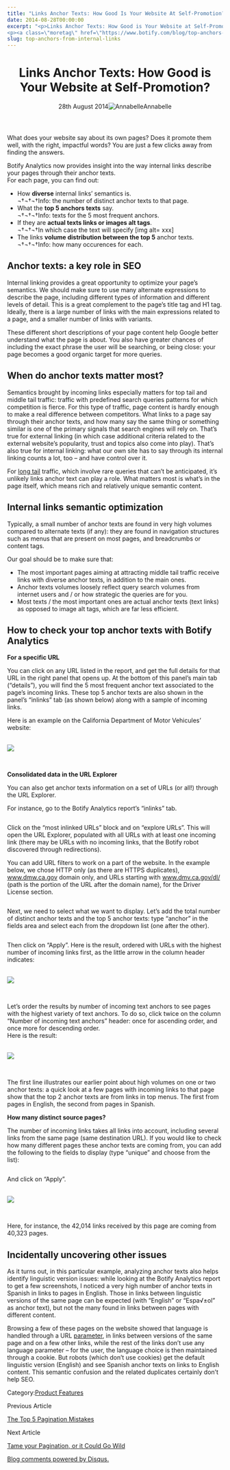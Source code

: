 ```yaml
---
title: "Links Anchor Texts: How Good Is Your Website At Self-Promotion?"
date: 2014-08-28T00:00:00
excerpt: "<p>Links Anchor Texts: How Good is Your Website at Self-Promotion? 28th August 2014Annabelle What does your website say about its own pages? Does it promote them well, with the right, impactful words? You are just a few clicks away from finding the answers. Botify Analytics now provides insight into the way internal links describe your&hellip; </p>
<p><a class=\"moretag\" href=\"https://www.botify.com/blog/top-anchors-from-internal-links\">Read the full article</a></p>"
slug: top-anchors-from-internal-links
---
```


<header class="text-center">
<h1 class="font-internacional font-regular normal text-header-one leading-header-one text-typography-accent-2">Links Anchor Texts: How Good is Your Website at Self-Promotion?</h1>
<div class="flex items-center justify-center my-3"><span class="mr-1 font-internacional font-regular normal text-base leading-none text-typography-primary-lighter">28th August 2014</span><img decoding="async" alt="Annabelle" class="rounded-full w-10 h-10" src="//images.ctfassets.net/tp56mevc46jo/2fCkDEsbiQSWGIkcWs40mG/e548033eda97a957ca690bdc814ed048/HS-PNG-100x100-Annabelle_Bouard.png"><span class="ml-1 font-internacional font-regular normal text-base leading-none text-typography-primary">Annabelle</span></div>
</header>
<p><span class="font-roboto font-regular normal text-base leading-none Markdown__Container"></span></p>
<p>What does your website say about its own pages? Does it promote them well, with the right, impactful words? You are just a few clicks away from finding the answers.</p>
<p>Botify Analytics now provides insight into the way internal links describe your pages through their anchor texts.<br />
For each page, you can find out:</p>
<ul>
<li>How <strong>diverse</strong> internal links&#8217; semantics is.<br />
¬†¬†¬†Info: the number of distinct anchor texts to that page.</li>
<li>What the <strong>top 5 anchors texts</strong> say.<br />
¬†¬†¬†Info: texts for the 5 most frequent anchors.</li>
<li>If they are <strong>actual texts links or images alt tags</strong>.<br />
¬†¬†¬†In which case the text will specify [img alt= xxx]</li>
<li>The links <strong>volume distribution between the top 5</strong> anchor texts.<br />
¬†¬†¬†Info: how many occurences for each.</li>
</ul>
<h2 id="anchor-texts-a-key-role-in-seo">Anchor texts: a key role in SEO</h2>
<p>Internal linking provides a great opportunity to optimize your page&#8217;s semantics. We should make sure to use many alternate expressions to describe the page, including different types of information and different levels of detail. This is a great complement to the page&#8217;s title tag and H1 tag. Ideally, there is a large number of links with the main expressions related to a page, and a smaller number of links with variants.</p>
<p>These different short descriptions of your page content help Google better understand what the page is about. You also have greater chances of including the exact phrase the user will be searching, or being close: your page becomes a good organic target for more queries.</p>
<h2 id="when-do-anchor-texts-matter-most-">When do anchor texts matter most?</h2>
<p>Semantics brought by incoming links especially matters for top tail and middle tail traffic: traffic with predefined search queries patterns for which competition is fierce. For this type of traffic, page content is hardly enough to make a real difference between competitors. What links to a page say through their anchor texts, and how many say the same thing or something similar is one of the primary signals that search engines will rely on. That&#8217;s true for external linking (in which case additional criteria related to the external website&#8217;s popularity, trust and topics also come into play). That&#8217;s also true for internal linking: what our own site has to say through its internal linking counts a lot, too &#8211; and have control over it.</p>
<p>For <a href="https://www.botify.com/learn/guides/keywords-head-terms-vs-long-tail" data-internallinksmanager029f6b8e52c="9" title="long tail keywords" target="_blank" rel="noopener">long tail</a> traffic, which involve rare queries that can&#8217;t be anticipated, it&#8217;s unlikely links anchor text can play a role. What matters most is what&#8217;s in the page itself, which means rich and relatively unique semantic content.</p>
<h2 id="internal-links-semantic-optimization">Internal links semantic optimization</h2>
<p>Typically, a small number of anchor texts are found in very high volumes compared to alternate texts (if any): they are found in navigation structures such as menus that are present on most pages, and breadcrumbs or content tags.</p>
<p>Our goal should be to make sure that:</p>
<ul>
<li>The most important pages aiming at attracting middle tail traffic receive links with diverse anchor texts, in addition to the main ones.</li>
<li>Anchor texts volumes loosely reflect query search volumes from internet users and / or how strategic the queries are for you.</li>
<li>Most texts / the most important ones are actual anchor texts (text links) as opposed to image alt tags, which are far less efficient.</li>
</ul>
<h2 id="how-to-check-your-top-anchor-texts-with-botify-analytics">How to check your top anchor texts with Botify Analytics</h2>
<p><strong>For a specific URL</strong></p>
<p>You can click on any URL listed in the report, and get the full details for that URL in the right panel that opens up. At the bottom of this panel&#8217;s main tab (&#8220;details&#8221;), you will find the 5 most frequent anchor text associated to the page&#8217;s incoming links. These top 5 anchor texts are also shown in the panel&#8217;s &#8220;inlinks&#8221; tab (as shown below) along with a sample of incoming links.</p>
<p>Here is an example on the California Department of Motor Vehicules&#8217; website:</p>
<p><a href="https://gm01botify.wpengine.com/wp-content/uploads/2020/01/20140730_113620_top5-anchors-right-panel-inlinks-EN.png" target="blank" rel="noopener noreferrer"><br />
<img decoding="async" src="https://gm01botify.wpengine.com/wp-content/uploads/2020/01/20140730_113620_top5-anchors-right-panel-inlinks-EN.png" style="align: center"></a></p>
<p><a href="https://gm01botify.wpengine.com/wp-content/uploads/2020/01/20140730_113620_top5-anchors-right-panel-inlinks-EN.png" target="blank" rel="noopener noreferrer"><br />
</a><a href="https://gm01botify.wpengine.com/wp-content/uploads/2020/01/20140730_113620_top5-anchors-right-panel-inlinks-EN.png" target="blank" rel="noopener noreferrer"></a></p>
<p><strong>Consolidated data in the URL Explorer</strong></p>
<p>You can also get anchor texts information on a set of URLs (or all!) through the URL Explorer.</p>
<p>For instance, go to the Botify Analytics report&#8217;s &#8220;inlinks&#8221; tab.</p>
<p><img decoding="async" alt="" src="https://gm01botify.wpengine.com/wp-content/uploads/2020/01/20140827_113346_dmv-inlinks-tab.png"></p>
<p>Click on the &#8220;most inlinked URLs&#8221; block and on &#8220;explore URLs&#8221;. This will open the URL Explorer, populated with all URLs with at least one incoming link (there may be URLs with no incoming links, that the Botify robot discovered through redirections).</p>
<p>You can add URL filters to work on a part of the website. In the example below, we chose HTTP only (as there are HTTPS duplicates), <a href="http://www.dmw.ca.gov">www.dmw.ca.gov</a> domain only, and URLs starting with <a href="http://www.dmv.ca.gov/dl/">www.dmv.ca.gov/dl/</a>  (path is the portion of the URL after the domain name), for the Driver License section.</p>
<p><img decoding="async" alt="" src="https://gm01botify.wpengine.com/wp-content/uploads/2020/01/20140827_084506_dmv-filters.png"></p>
<p>Next, we need to select what we want to display. Let&#8217;s add the total number of distinct anchor texts and the top 5 anchor texts: type &#8220;anchor&#8221; in the fields area and select each from the dropdown list (one after the other).</p>
<p><img decoding="async" alt="" src="https://gm01botify.wpengine.com/wp-content/uploads/2020/01/20140827_081338_dmv-fields.png"></p>
<p>Then click on &#8220;Apply&#8221;. Here is the result, ordered with URLs with the highest number of incoming links first, as the little arrow in the column header indicates:</p>
<p><a href="https://gm01botify.wpengine.com/wp-content/uploads/2020/01/20140827_111112_dmv-topinlinks-table.png" target="blank" rel="noopener noreferrer"><br />
<img decoding="async" src="https://gm01botify.wpengine.com/wp-content/uploads/2020/01/20140827_111112_dmv-topinlinks-table.png" style="align: center"></a></p>
<p><a href="https://gm01botify.wpengine.com/wp-content/uploads/2020/01/20140827_111112_dmv-topinlinks-table.png" target="blank" rel="noopener noreferrer"><br />
</a><a href="https://gm01botify.wpengine.com/wp-content/uploads/2020/01/20140827_111112_dmv-topinlinks-table.png" target="blank" rel="noopener noreferrer"></a></p>
<p>Let&#8217;s order the results by number of incoming text anchors to see pages with the highest variety of text anchors. To do so, click twice on the column &#8220;Number of incoming text anchors&#8221; header: once for ascending order, and once more for descending order.<br />
Here is the result:</p>
<p><a href="https://gm01botify.wpengine.com/wp-content/uploads/2020/01/20140827_081338_dmv-topinlinks-table-byanchors.png" target="blank" rel="noopener noreferrer"><br />
<img decoding="async" src="https://gm01botify.wpengine.com/wp-content/uploads/2020/01/20140827_081338_dmv-topinlinks-table-byanchors.png" style="align: center"></a></p>
<p><a href="https://gm01botify.wpengine.com/wp-content/uploads/2020/01/20140827_081338_dmv-topinlinks-table-byanchors.png" target="blank" rel="noopener noreferrer"><br />
</a><a href="https://gm01botify.wpengine.com/wp-content/uploads/2020/01/20140827_081338_dmv-topinlinks-table-byanchors.png" target="blank" rel="noopener noreferrer"></a></p>
<p>The first line illustrates our earlier point about high volumes on one or two anchor texts: a quick look at a few pages with incoming links to that page show that the top 2 anchor texts are from links in top menus. The first from pages in English, the second from pages in Spanish.</p>
<p><strong>How many distinct source pages?</strong></p>
<p>The number of incoming links takes all links into account, including several links from the same page (same destination URL). If you would like to check how many different pages these anchor texts are coming from, you can add the following to the fields to display (type &#8220;unique&#8221; and choose from the list):</p>
<p><img decoding="async" alt="" src="https://gm01botify.wpengine.com/wp-content/uploads/2020/01/20140827_111811_unique_nb_follow_internal_incoming_links.png"></p>
<p>And click on &#8220;Apply&#8221;.</p>
<p><a href="https://gm01botify.wpengine.com/wp-content/uploads/2020/01/20140827_111811_dmv-topinlinks-table-unique-inlinks.png" target="blank" rel="noopener noreferrer"><br />
<img decoding="async" src="https://gm01botify.wpengine.com/wp-content/uploads/2020/01/20140827_111811_dmv-topinlinks-table-unique-inlinks.png" style="align: center"></a></p>
<p><a href="https://gm01botify.wpengine.com/wp-content/uploads/2020/01/20140827_111811_dmv-topinlinks-table-unique-inlinks.png" target="blank" rel="noopener noreferrer"><br />
</a><a href="https://gm01botify.wpengine.com/wp-content/uploads/2020/01/20140827_111811_dmv-topinlinks-table-unique-inlinks.png" target="blank" rel="noopener noreferrer"></a></p>
<p>Here, for instance, the 42,014 links received by this page are coming from 40,323 pages.</p>
<h2 id="incidentally-uncovering-other-issues">Incidentally uncovering other issues</h2>
<p>As it turns out, in this particular example, analyzing anchor texts also helps identify linguistic version issues: while looking at the Botify Analytics report to get a few screenshots, I noticed a very high number of anchor texts in Spanish in links to pages in English. Those in links between linguistic versions of the same page can be expected (with &#8220;English&#8221; or &#8220;Espa√±ol&#8221; as anchor text), but not the many found in links between pages with different content.</p>
<p>Browsing a few of these pages on the website showed that language is handled through a URL <a href="https://www.botify.com/learn/basics/what-are-url-parameters" data-internallinksmanager029f6b8e52c="4" title="url parameters" target="_blank" rel="noopener">parameter</a>, in links between versions of the same page and on a few other links, while the rest of the links don&#8217;t use any language parameter &#8211; for the user, the language choice is then maintained through a cookie. But robots (which don&#8217;t use cookies) get the default linguistic version (English) and see Spanish anchor texts on links to English content. This semantic confusion and the related duplicates certainly don&#8217;t help SEO.</p>
<div class="tags leading-big border-t border-b border-brand-quaternary-lighter mt-4"><span class="mr-1 font-roboto font-regular normal text-base leading-none">Category:</span><span><a class="uppercase text-typography-accent-1" href="/platform">Product Features</a></span></div>
<footer class="flex justify-center my-5 mx-5">
<div class="mr-1 w-1/2 text-right">
<p><span class="font-internacional font-regular normal text-base leading-none text-typography-primary">Previous Article</span></p>
<p><a class="inline-block mt-2" href="/blog/top-5-pagination-mistakes"><span class="font-roboto font-regular normal text-base leading-none text-typography-accent-4">The Top 5 Pagination Mistakes</span></a></p>
</div>
<div class="ml-1 w-1/2">
<p><span class="font-internacional font-regular normal text-base leading-none text-typography-primary">Next Article</span></p>
<p><a class="inline-block mt-2" href="/blog/tame-pagination"><span class="font-roboto font-regular normal text-base leading-none text-typography-accent-4">Tame your Pagination, or it Could Go Wild</span></a></p>
</div>
</footer>
<div shortname="botify" title="Links Anchor Texts: How Good is Your Website at Self-Promotion?" url="https://www.botify.com/blog/top-anchors-from-internal-links">
<div id="disqus_thread_old"></div>
<p><a class="dsq-brlink" href="http://disqus.com">Blog comments powered by <span class="logo-disqus">Disqus</span>.</a></p>
</div>
